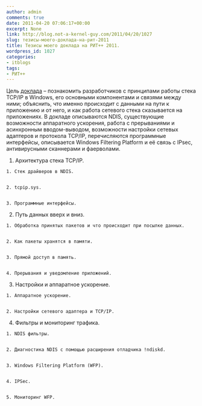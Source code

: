 ```yaml
---
author: admin
comments: true
date: 2011-04-20 07:06:17+00:00
excerpt: None
link: http://blog.not-a-kernel-guy.com/2011/04/20/1027
slug: тезисы-моего-доклада-на-рит-2011
title: Тезисы моего доклада на РИТ++ 2011.
wordpress_id: 1027
categories:
- itblogs
tags:
- РИТ++
---
```


Цель [доклада](http://ritconf.ru/2011/abstracts/770.html) – познакомить разработчиков с принципами работы стека TCP/IP в Windows, его основными компонентами и связями между ними; объяснить, что именно происходит с данными на пути к приложению и от него, и как работа сетевого стека сказывается на приложениях. В докладе описываются NDIS, существующие возможности аппаратного ускорения, работа с прерываниями и асинхронным вводом-выводом, возможности настройки сетевых адаптеров и протокола TCP/IP, перечисляются программные интерфейсы, описывается Windows Filtering Platform и её связь с IPsec, антивирусными сканнерами и фаерволами.





  1. Архитектура стека TCP/IP.


    1. Стек драйверов в NDIS.


    2. tcpip.sys.


    3. Программные интерфейсы.





  2. Путь данных вверх и вниз.


    1. Обработка принятых пакетов и что происходит при посылке данных.


    2. Как пакеты хранятся в памяти.


    3. Прямой доступ в память.


    4. Прерывания и уведомление приложений.





  3. Настройки и аппаратное ускорение.


    1. Аппаратное ускорение.


    2. Настройки сетевого адаптера и TCP/IP.





  4. Фильтры и мониторинг трафика.


    1. NDIS фильтры.


    2. Диагностика NDIS с помощью расширения отладчика !ndiskd.


    3. Windows Filtering Platform (WFP).


    4. IPSec.


    5. Мониторинг WFP.






